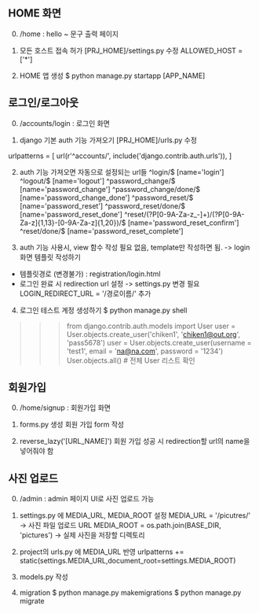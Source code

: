 ## HOME 화면
0) /home : hello ~ 문구 출력 페이지


1) 모든 호스트 접속 허가
[PRJ_HOME]/settings.py 수정 
ALLOWED_HOST = ['*']

2) HOME 앱 생성
$ python manage.py startapp [APP_NAME]


## 로그인/로그아웃
0) /accounts/login : 로그인 화면 


1) django 기본 auth 기능 가져오기
[PRJ_HOME]/urls.py 수정

urlpatterns = [
  url(r'^accounts/', include('django.contrib.auth.urls')),
]


2) auth 기능 가져오면 자동으로 설정되는 url들
^login/$ [name='login']
^logout/$ [name='logout']
^password_change/$ [name='password_change']
^password_change/done/$ [name='password_change_done']
^password_reset/$ [name='password_reset']
^password_reset/done/$ [name='password_reset_done']
^reset/(?P<uidb64>[0-9A-Za-z_\-]+)/(?P<token>[0-9A-Za-z]{1,13}-[0-9A-Za-z]{1,20})/$ [name='password_reset_confirm']
^reset/done/$ [name='password_reset_complete']

3) auth 기능 사용시, view 함수 작성 필요 없음, template만 작성하면 됨.  -> login 화면 템플릿 작성하기 

- 템플릿경로 (변경불가) : registration/login.html 
- 로그인 완료 시 redirection url 설정 -> settings.py 변경 필요
LOGIN_REDIRECT_URL = '/경로이름/' 추가


4) 로그인 테스트 계정 생성하기
$ python manage.py shell
>>> from django.contrib.auth.models import User
>>> user = User.objects.create_user('chiken1', 'chiken1@out.org', 'pass5678')
>>> user = User.objects.create_user(username = 'test1', email = 'na@na.com', password = '1234')
>>> User.objects.all() # 전체 User 리스트 확인

## 회원가입
0) /home/signup : 회원가입 화면 

1) forms.py 생성
회원 가입 form 작성

2) reverse_lazy('[URL_NAME]')
회원 가입 성공 시 redirection할 url의 name을 넣어줘야 함


## 사진 업로드
0) /admin : admin 페이지 UI로 사진 업로드 가능

1) settings.py 에 MEDIA_URL, MEDIA_ROOT 설정
MEDIA_URL = '/picutres/' -> 사진 파일 업로드 URL
MEDIA_ROOT = os.path.join(BASE_DIR, 'pictures') -> 실제 사진을 저장할 디렉토리

2) project의 urls.py 에 MEDIA_URL 반영
urlpatterns += static(settings.MEDIA_URL,document_root=settings.MEDIA_ROOT)

3) models.py 작성

4) migration
$ python manage.py makemigrations
$ python manage.py migrate



